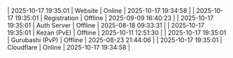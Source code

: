| 2025-10-17 19:35:01 | Website | Online | 2025-10-17 19:34:58 |
| 2025-10-17 19:35:01 | Registration | Offline | 2025-09-09 16:40:23 |
| 2025-10-17 19:35:01 | Auth Server | Offline | 2025-08-18 09:33:31 |
| 2025-10-17 19:35:01 | Kezan (PvE) | Offline | 2025-10-11 12:51:30 |
| 2025-10-17 19:35:01 | Gurubashi (PvP) | Offline | 2025-08-23 21:44:06 |
| 2025-10-17 19:35:01 | Cloudflare | Online | 2025-10-17 19:34:58 |
